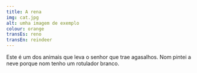 ```yaml
---
title: A rena
img: cat.jpg
alt: umha imagem de exemplo
colour: orange
transEs: reno
transEn: reindeer
---
```


Este é um dos animais que leva o senhor que trae agasalhos. Nom pintei a neve porque nom tenho um rotulador branco.